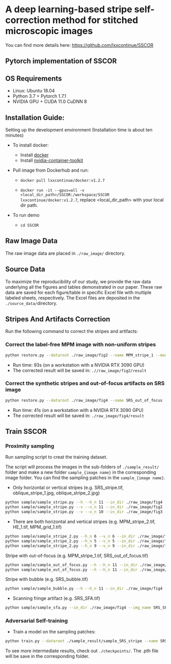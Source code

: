 
# A deep learning-based stripe self-correction method for stitched microscopic images
You can find more details here: https://github.com/lxxcontinue/SSCOR
## Pytorch implementation of SSCOR

## OS Requirements
- Linux: Ubuntu 18.04
- Python 3.7 + Pytorch 1.7.1
- NVIDIA GPU + CUDA 11.0 CuDNN 8

## Installation Guide:
Setting up the development environment (Installation time is about ten minutes)
- To install docker:
  - Install [docker](https://docs.docker.com/install/)
  - Install [nvidia-container-toolkit](https://docs.nvidia.com/datacenter/cloud-native/container-toolkit/install-guide.html)
- Pull image from Dockerhub and run:

  - `docker pull lxxcontinue/docker:v1.2.7`

  - `docker run -it --gpus=all -v <local_dir_path>/SSCOR:/workspace/SSCOR lxxcontinue/docker:v1.2.7`, replace <local_dir_path> with your local dir path.

- To run demo
  - `cd SSCOR`


## Raw Image Data
The raw image data are placed in `./raw_image/` directory.
## Source Data

To maximize the reproducibility of our study, we provide the raw data underlying all the figures and tables demonstrated in our paper. These raw data are saved for each figure/table in specific Excel file with multiple labeled sheets, respectively. The Excel files are deposited in the `./source_data/`directory.

## Stripes And Artifacts Correction 
Run the following command to correct the stripes and artifacts:

### Correct the label-free MPM image with non-uniform stripes
```bash
python restore.py --dataroot ./raw_image/fig2 --name MPM_stripe_1 --model sscor --image_name MPM_stripe_1.tif --offset_size 100 --repeat 2
```
- Run time: 93s (on a workstation with a NVIDIA RTX 3090 GPU)
- The corrected result will be saved in: `.//raw_image/fig2/result`
  
### Correct the synthetic stripes and out-of-focus artifacts on SRS image
```bash
python restore.py --dataroot ./raw_image/fig4 --name SRS_out_of_focus --model sscor --image_name SRS_out_of_focus.tif --offset_size 100 --repeat 1
```
- Run time: 41s (on a workstation with a NVIDIA RTX 3090 GPU)
- The corrected result will be saved in: `./raw_image/fig4/result`

## Train SSCOR
### Proximity sampling

Run sampling script to creat the training dataset.

The script will process the images in the sub-folders of `./sample_result/` folder and make a new folder `sample_{image name}` in the corresponding image folder. You can find the sampling patches in the `sample_{image name}`.

- Only horizontal or vertical stripes (e.g. SRS_stripe.tif, oblique_stripe_1.jpg, oblique_stripe_2.jpg)
```bash
python sample/sample_stripe.py --h --h_n 11 --in_dir ./raw_image/fig4 --img_name SRS_stripe.tif
python sample/sample_stripe.py --v --v_n 11 --in_dir ./raw_image/fig2 --img_name oblique_stripe_1.jpg
python sample/sample_stripe.py --v --v_n 10 --in_dir ./raw_image/fig3 --img_name oblique_stripe_2.jpg
```

- There are both horizontal and vertical stripes (e.g. MPM_stripe_2.tif, HE_1.tif, MPM_grid_1.tif)
```bash
python sample/sample_stripe_2.py --h_n 6 --v_n 6 --in_dir ./raw_image/fig3 --img_name MPM_stripe_2.tif --direction 0
python sample/sample_stripe_2.py --h_n 5 --v_n 5 --in_dir ./raw_image/fig5 --img_name HE_1.tif --direction 1 --patch_size 512
python sample/sample_stripe_2.py --h_n 9 --v_n 9 --in_dir ./raw_image/fig2 --img_name MPM_grid_1.tif --patch_size 128
```

Stripe with out-of-focus (e.g. MPM_stripe_1.tif, SRS_out_of_focus.tif)
```bash
python sample/sample_out_of_focus.py --h --h_n 11 --in_dir ./raw_image/fig2 --img_name MPM_stripe_1.tif --x_loc 4170 --y_loc 1960
python sample/sample_out_of_focus.py --h --h_n 11 --in_dir ./raw_image/fig4 --img_name SRS_out_of_focus.tif --x_loc 2600 --y_loc 3200
```

Stripe with bubble (e.g. SRS_bubble.tif)
```bash
python sample/sample_bubble.py --h --h_n 11 --in_dir ./raw_image/fig4 --img_name SRS_bubble.tif
```

- Scanning fringe artifact (e.g. SRS_SFA.tif)
```bash
python sample/sample_sfa.py --in_dir ./raw_image/fig4 --img_name SRS_SFA.tif --x_loc 3200
```

### Adversarial Self-training

- Train a model on the sampling patches:
```bash
python train.py --dataroot ./sample_result/sample_SRS_stripe --name SRS_stripe-train --model sscor --display_id 0 --load_size 286 --crop_size 256
```
To see more intermediate results, check out `./checkpoints/`. The .pth file will be save in the corresponding folder.

